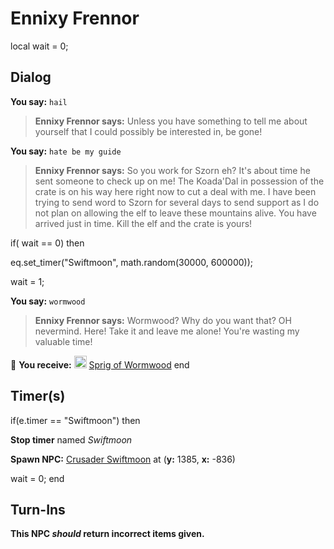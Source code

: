 # Ennixy Frennor


local wait = 0;

## Dialog

**You say:** `hail`



>**Ennixy Frennor says:** Unless you have something to tell me about yourself that I could possibly be interested in, be gone!

**You say:** `hate be my guide`



>**Ennixy Frennor says:** So you work for Szorn eh? It's about time he sent someone to check up on me! The Koada'Dal in possession of the crate is on his way here right now to cut a deal with me. I have been trying to send word to Szorn for several days to send support as I do not plan on allowing the elf to leave these mountains alive. You have arrived just in time. Kill the elf and the crate is yours!


if( wait == 0) then



eq.set_timer("Swiftmoon", math.random(30000, 600000));



wait = 1;


**You say:** `wormwood`



>**Ennixy Frennor says:** Wormwood? Why do you want that? OH nevermind. Here! Take it and leave me alone! You're wasting my valuable time!


 &#127873; **You receive:**  <img style="background:url(/static/icons/blank_slot.gif);width:20px;height:20px;" src="/static/icons/item_583.png" alt="" /> <a
                                href="/item/10265" data-url="10265" class="tooltip-link link">Sprig of Wormwood</a>
end

## Timer(s)

if(e.timer == "Swiftmoon") then


**Stop timer** named *Swiftmoon*


**Spawn NPC:**  [Crusader Swiftmoon](/npc/56150) at (**y:** 1385, **x:** -836)


wait = 0;
end

## Turn-Ins



**This NPC *should* return incorrect items given.**
